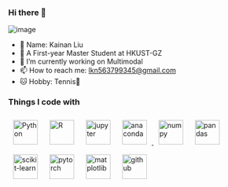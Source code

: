 ### Hi there 👋

![image](https://github.com/Kainan-Liu/Kainan-Liu/assets/146005327/e22827fa-c609-4c3b-8a47-5de773c6c332)

- 👦 Name: Kainan Liu
- 🌱 A First-year Master Student at HKUST-GZ
- 🔭 I’m currently working on Multimodal
- 📫 How to reach me: lkn563799345@gmail.com
- 🐱 Hobby: Tennis🎾

<h3>Things I code with</h3>
<p>
  <a href="https://www.python.org/" target="_blank"><img style="margin: 10px" src="https://cdn.jsdelivr.net/gh/devicons/devicon/icons/python/python-original.svg" alt="Python" height="50" /></a>    
  <a href="https://www.r-project.org/" target="_blank"><img style="margin: 10px" src="https://cdn.jsdelivr.net/gh/devicons/devicon/icons/r/r-original.svg" alt="R" height="50" /></a>
  <a href="https://jupyter.org/" target="_blank"><img style="margin: 10px" src="https://cdn.jsdelivr.net/gh/devicons/devicon/icons/jupyter/jupyter-original-wordmark.svg" alt="jupyter" height="50" /></a>
  <a href="https://www.anaconda.com/" target="_blank"><img style="margin: 10px" src="https://cdn.jsdelivr.net/gh/devicons/devicon/icons/anaconda/anaconda-original.svg" alt="anaconda" height="50" />
  <a href="https://numpy.org/" target="_blank"><img style="margin: 10px" src="https://cdn.jsdelivr.net/gh/devicons/devicon/icons/numpy/numpy-original.svg" alt="numpy" height="50" /></a>
  <a href="https://pandas.pydata.org/" target="_blank"><img style="margin: 10px" src="https://cdn.jsdelivr.net/gh/devicons/devicon/icons/pandas/pandas-original.svg" alt="pandas" height="50" /></a>
  <a href="https://scikit-learn.org/stable/" target="_blank"><img style="margin: 10px" src="https://raw.githubusercontent.com/scikit-learn/scikit-learn/main/doc/logos/scikit-learn-logo.png" alt="scikit-learn" height="50" /></a>
  <a href="https://pytorch.org/" target="_blank"><img style="margin: 10px" src="https://cdn.jsdelivr.net/gh/devicons/devicon/icons/pytorch/pytorch-original.svg" alt="pytorch" height="50" /></a>
  <a href="https://matplotlib.org/" target="_blank"><img style="margin: 10px" src="https://matplotlib.org/_static/logo2.svg" alt="matplotlib" height="50" /></a>
  <a href="https://github.com/" target="_blank"><img style="margin: 10px" src="https://cdn.jsdelivr.net/gh/devicons/devicon/icons/github/github-original.svg" alt="github" height="50" /></a>
  </a> 
</p>

